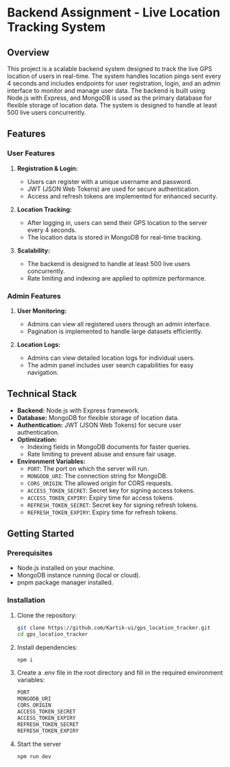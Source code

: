 # Backend Assignment - Live Location Tracking System

## Overview

This project is a scalable backend system designed to track the live GPS location of users in real-time. The system handles location pings sent every 4 seconds and includes endpoints for user registration, login, and an admin interface to monitor and manage user data. The backend is built using Node.js with Express, and MongoDB is used as the primary database for flexible storage of location data. The system is designed to handle at least 500 live users concurrently.

## Features

### User Features

1. **Registration & Login:**
   - Users can register with a unique username and password.
   - JWT (JSON Web Tokens) are used for secure authentication.
   - Access and refresh tokens are implemented for enhanced security.

2. **Location Tracking:**
   - After logging in, users can send their GPS location to the server every 4 seconds.
   - The location data is stored in MongoDB for real-time tracking.

3. **Scalability:**
   - The backend is designed to handle at least 500 live users concurrently.
   - Rate limiting and indexing are applied to optimize performance.

### Admin Features

1. **User Monitoring:**
   - Admins can view all registered users through an admin interface.
   - Pagination is implemented to handle large datasets efficiently.

2. **Location Logs:**
   - Admins can view detailed location logs for individual users.
   - The admin panel includes user search capabilities for easy navigation.

## Technical Stack

- **Backend:** Node.js with Express framework.
- **Database:** MongoDB for flexible storage of location data.
- **Authentication:** JWT (JSON Web Tokens) for secure user authentication.
- **Optimization:** 
  - Indexing fields in MongoDB documents for faster queries.
  - Rate limiting to prevent abuse and ensure fair usage.
- **Environment Variables:** 
  - `PORT`: The port on which the server will run.
  - `MONGODB_URI`: The connection string for MongoDB.
  - `CORS_ORIGIN`: The allowed origin for CORS requests.
  - `ACCESS_TOKEN_SECRET`: Secret key for signing access tokens.
  - `ACCESS_TOKEN_EXPIRY`: Expiry time for access tokens.
  - `REFRESH_TOKEN_SECRET`: Secret key for signing refresh tokens.
  - `REFRESH_TOKEN_EXPIRY`: Expiry time for refresh tokens.

## Getting Started

### Prerequisites

- Node.js installed on your machine.
- MongoDB instance running (local or cloud).
- pnpm package manager installed.

### Installation

1. Clone the repository:
   ```bash
   git clone https://github.com/Kartik-ui/gps_location_tracker.git
   cd gps_location_tracker
   ```
2. Install dependencies:
   ```bash
   npm i
   ```
3. Create a .env file in the root directory and fill in the required environment variables:
   ```bash
   PORT
   MONGODB_URI
   CORS_ORIGIN
   ACCESS_TOKEN_SECRET
   ACCESS_TOKEN_EXPIRY
   REFRESH_TOKEN_SECRET
   REFRESH_TOKEN_EXPIRY
   ```
4. Start the server
   ```bash
   npm run dev
   ```
